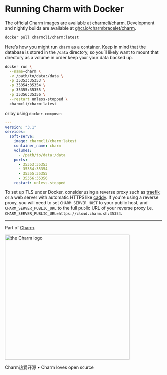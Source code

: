# Running Charm with Docker

The official Charm images are available at [charmcli/charm](https://hub.docker.com/r/charmcli/charm). Development and nightly builds are available at [ghcr.io/charmbracelet/charm](https://ghcr.io/charmbracelet/charm).

```sh
docker pull charmcli/charm:latest
```

Here’s how you might run `charm` as a container. Keep in mind that
the database is stored in the `/data` directory, so you’ll likely want
to mount that directory as a volume in order keep your your data backed up.

```sh
docker run \
  --name=charm \
  -v /path/to/data:/data \
  -p 35353:35353 \
  -p 35354:35354 \
  -p 35355:35355 \
  -p 35356:35356 \
  --restart unless-stopped \
  charmcli/charm:latest
```

or by using `docker-compose`:

```yaml
---
version: "3.1"
services:
  soft-serve:
    image: charmcli/charm:latest
    container_name: charm
    volumes:
      - /path/to/data:/data
    ports:
      - 35353:35353
      - 35354:35354
      - 35355:35355
      - 35356:35356
    restart: unless-stopped
```

To set up TLS under Docker, consider using a reverse proxy such as
[traefik](https://doc.traefik.io/traefik/https/overview/) or a web server with
automatic HTTPS like [caddy](https://caddyserver.com/docs/automatic-https). If
you're using a reverse proxy, you will need to set `CHARM_SERVER_HOST` to your
public host, and `CHARM_SERVER_PUBLIC_URL` to the full public URL of your
reverse proxy i.e.  `CHARM_SERVER_PUBLIC_URL=https://cloud.charm.sh:35354`.

***

Part of [Charm](https://charm.sh).

<a href="https://charm.sh/"><img alt="the Charm logo" src="https://stuff.charm.sh/charm-badge-unrounded.jpg" width="400"></a>

Charm热爱开源 • Charm loves open source


[releases]: https://github.com/charmbracelet/charm/releases
[docs]: https://pkg.go.dev/github.com/charmbracelet/charm?tab=doc
[kv]: https://github.com/charmbracelet/charm/tree/main/kv
[fs]: https://github.com/charmbracelet/charm/tree/main/fs
[crypt]: https://github.com/charmbracelet/charm/tree/main/crypt
[glow]: https://github.com/charmbracelet/glow
[skate]: https://github.com/charmbracelet/skate
[badger]: https://github.com/dgraph-io/badger
